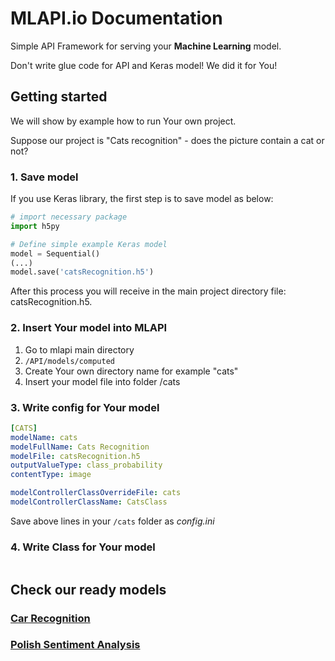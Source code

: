 # MLAPI.io Documentation

Simple API Framework for serving your **Machine Learning** model.

Don't write glue code for API and Keras model!
We did it for You!


## Getting started

We will show by example how to run Your own project.

Suppose our project is "Cats recognition" - does the picture contain a cat or not?



### 1. Save model

If you use Keras library, the first step is to save model as below:

```python
# import necessary package
import h5py

# Define simple example Keras model
model = Sequential()
(...)
model.save('catsRecognition.h5')
```

After this process you will receive in the main project directory file: catsRecognition.h5.

### 2. Insert Your model into MLAPI

 1. Go to mlapi main directory
 2. ```/API/models/computed```
 3. Create Your own directory name for example "cats"
 4. Insert your model file into folder /cats

### 3. Write config for Your model

```yaml
[CATS]
modelName: cats
modelFullName: Cats Recognition
modelFile: catsRecognition.h5
outputValueType: class_probability
contentType: image

modelControllerClassOverrideFile: cats
modelControllerClassName: CatsClass

```

Save above lines in your `/cats` folder as *config.ini*

### 4. Write Class for Your model


```buildoutcfg

```




## Check our ready models

### [Car Recognition](https://mlapi.io/machine-learning/car-brand-and-model-recognition/)

### [Polish Sentiment Analysis](https://mlapi.io/api/polish-sentiment-analysis/)

